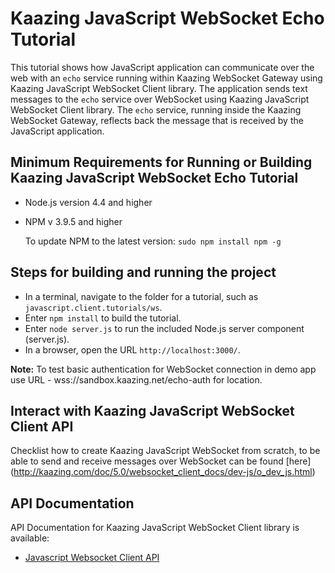 # Kaazing JavaScript WebSocket Echo Tutorial

This tutorial shows how JavaScript application can communicate over the web with an `echo` service running within Kaazing WebSocket Gateway using Kaazing JavaScript WebSocket Client library. The application sends text messages to the `echo` service over WebSocket using Kaazing JavaScript WebSocket Client library.
The `echo` service, running inside the Kaazing WebSocket Gateway, reflects back the message that is received by the JavaScript application. 

## Minimum Requirements for Running or Building Kaazing JavaScript WebSocket Echo Tutorial

* Node.js version 4.4 and higher
* NPM v 3.9.5 and higher

    To update NPM to the latest version:
    `
        sudo npm install npm -g
    `

## Steps for building and running the project

* In a terminal, navigate to the folder for a tutorial, such as `javascript.client.tutorials/ws`.
* Enter `npm install` to build the tutorial.
* Enter `node server.js` to run the included Node.js server component (server.js).
* In a browser, open the URL `http://localhost:3000/`.

__Note:__ To test basic authentication for WebSocket connection in demo app use URL -  wss://sandbox.kaazing.net/echo-auth for location. 


## Interact with Kaazing JavaScript WebSocket Client API

Checklist how to create Kaazing JavaScript WebSocket from scratch, to be able to send and receive messages
over WebSocket can be found [here] (http://kaazing.com/doc/5.0/websocket_client_docs/dev-js/o_dev_js.html)

## API Documentation

API Documentation for Kaazing JavaScript WebSocket Client library is available:

* [Javascript Websocket Client API](http://kaazing.com/doc/5.0/websocket_client_docs/apidoc/client/javascript/gateway/index.html)

